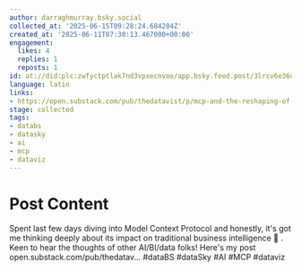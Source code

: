 ```yaml
---
author: darraghmurray.bsky.social
collected_at: '2025-06-15T09:28:24.684204Z'
created_at: '2025-06-11T07:30:13.467000+00:00'
engagement:
  likes: 4
  replies: 1
  reposts: 1
id: at://did:plc:zwfyctptlak7nd3vpxecnvoo/app.bsky.feed.post/3lrcv6e36uc2c
language: latin
links:
- https://open.substack.com/pub/thedatavist/p/mcp-and-the-reshaping-of-data-visualisation
stage: collected
tags:
- databs
- datasky
- ai
- mcp
- dataviz
---
```


# Post Content

Spent last few days diving into Model Context Protocol and honestly, it's got me thinking deeply about its impact on traditional business intelligence 🤔 . Keen to hear the thoughts of other AI/BI/data folks! Here's my post open.substack.com/pub/thedatav... #dataBS #dataSky #AI #MCP #dataviz